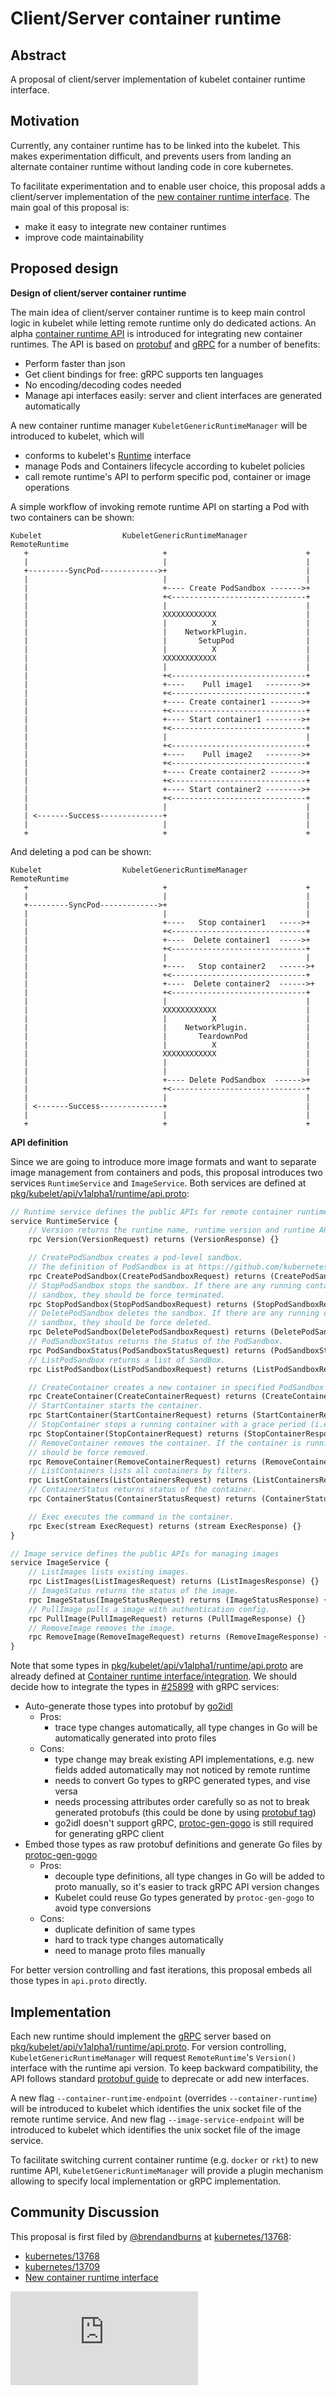 # Client/Server container runtime

## Abstract

A proposal of client/server implementation of kubelet container runtime interface.

## Motivation

Currently, any container runtime has to be linked into the kubelet. This makes
experimentation difficult, and prevents users from landing an alternate
container runtime without landing code in core kubernetes.

To facilitate experimentation and to enable user choice, this proposal adds a
client/server implementation of the [new container runtime interface](https://github.com/kubernetes/kubernetes/pull/25899). The main goal
of this proposal is:

- make it easy to integrate new container runtimes
- improve code maintainability

## Proposed design

**Design of client/server container runtime**

The main idea of client/server container runtime is to keep main control logic in kubelet while letting remote runtime only do dedicated actions. An alpha [container runtime API](../../pkg/kubelet/api/v1alpha1/runtime/api.proto) is introduced for integrating new container runtimes. The API is based on [protobuf](https://developers.google.com/protocol-buffers/) and [gRPC](http://www.grpc.io) for a number of benefits:

- Perform faster than json
- Get client bindings for free: gRPC supports ten languages
- No encoding/decoding codes needed
- Manage api interfaces easily: server and client interfaces are generated automatically

A new container runtime manager `KubeletGenericRuntimeManager` will be introduced to kubelet, which will

- conforms to kubelet's [Runtime](../../pkg/kubelet/container/runtime.go#L58) interface
- manage Pods and Containers lifecycle according to kubelet policies
- call remote runtime's API to perform specific pod, container or image operations

A simple workflow of invoking remote runtime API on starting a Pod with two containers can be shown:

```
Kubelet                  KubeletGenericRuntimeManager       RemoteRuntime
   +                              +                               +
   |                              |                               |
   +---------SyncPod------------->+                               |
   |                              |                               |
   |                              +---- Create PodSandbox ------->+
   |                              +<------------------------------+
   |                              |                               |
   |                              XXXXXXXXXXXX                    |
   |                              |          X                    |
   |                              |    NetworkPlugin.             |
   |                              |       SetupPod                |
   |                              |          X                    |
   |                              XXXXXXXXXXXX                    |
   |                              |                               |
   |                              +<------------------------------+
   |                              +----    Pull image1   -------->+
   |                              +<------------------------------+
   |                              +---- Create container1 ------->+
   |                              +<------------------------------+
   |                              +---- Start container1 -------->+
   |                              +<------------------------------+
   |                              |                               |
   |                              +<------------------------------+
   |                              +----    Pull image2   -------->+
   |                              +<------------------------------+
   |                              +---- Create container2 ------->+
   |                              +<------------------------------+
   |                              +---- Start container2 -------->+
   |                              +<------------------------------+
   |                              |                               |
   | <-------Success--------------+                               |
   |                              |                               |
   +                              +                               +
```

And deleting a pod can be shown:

```
Kubelet                  KubeletGenericRuntimeManager      RemoteRuntime
   +                              +                               +
   |                              |                               |
   +---------SyncPod------------->+                               |
   |                              |                               |
   |                              +----   Stop container1   ----->+
   |                              +<------------------------------+
   |                              +----  Delete container1  ----->+
   |                              +<------------------------------+
   |                              |                               |
   |                              +----   Stop container2   ------>+
   |                              +<------------------------------+
   |                              +----  Delete container2  ------>+
   |                              +<------------------------------+
   |                              |                               |
   |                              XXXXXXXXXXXX                    |
   |                              |          X                    |
   |                              |    NetworkPlugin.             |
   |                              |       TeardownPod             |
   |                              |          X                    |
   |                              XXXXXXXXXXXX                    |
   |                              |                               |
   |                              |                               |
   |                              +---- Delete PodSandbox  ------>+
   |                              +<------------------------------+
   |                              |                               |
   | <-------Success--------------+                               |
   |                              |                               |
   +                              +                               +
```

**API definition**

Since we are going to introduce more image formats and want to separate image management from containers and pods, this proposal introduces two services `RuntimeService` and `ImageService`. Both services are defined at [pkg/kubelet/api/v1alpha1/runtime/api.proto](../../pkg/kubelet/api/v1alpha1/runtime/api.proto):

```proto
// Runtime service defines the public APIs for remote container runtimes
service RuntimeService {
    // Version returns the runtime name, runtime version and runtime API version
    rpc Version(VersionRequest) returns (VersionResponse) {}

    // CreatePodSandbox creates a pod-level sandbox.
    // The definition of PodSandbox is at https://github.com/kubernetes/kubernetes/pull/25899
    rpc CreatePodSandbox(CreatePodSandboxRequest) returns (CreatePodSandboxResponse) {}
    // StopPodSandbox stops the sandbox. If there are any running containers in the
    // sandbox, they should be force terminated.
    rpc StopPodSandbox(StopPodSandboxRequest) returns (StopPodSandboxResponse) {}
    // DeletePodSandbox deletes the sandbox. If there are any running containers in the
    // sandbox, they should be force deleted.
    rpc DeletePodSandbox(DeletePodSandboxRequest) returns (DeletePodSandboxResponse) {}
    // PodSandboxStatus returns the Status of the PodSandbox.
    rpc PodSandboxStatus(PodSandboxStatusRequest) returns (PodSandboxStatusResponse) {}
    // ListPodSandbox returns a list of SandBox.
    rpc ListPodSandbox(ListPodSandboxRequest) returns (ListPodSandboxResponse) {}

    // CreateContainer creates a new container in specified PodSandbox
    rpc CreateContainer(CreateContainerRequest) returns (CreateContainerResponse) {}
    // StartContainer starts the container.
    rpc StartContainer(StartContainerRequest) returns (StartContainerResponse) {}
    // StopContainer stops a running container with a grace period (i.e., timeout).
    rpc StopContainer(StopContainerRequest) returns (StopContainerResponse) {}
    // RemoveContainer removes the container. If the container is running, the container
    // should be force removed.
    rpc RemoveContainer(RemoveContainerRequest) returns (RemoveContainerResponse) {}
    // ListContainers lists all containers by filters.
    rpc ListContainers(ListContainersRequest) returns (ListContainersResponse) {}
    // ContainerStatus returns status of the container.
    rpc ContainerStatus(ContainerStatusRequest) returns (ContainerStatusResponse) {}

    // Exec executes the command in the container.
    rpc Exec(stream ExecRequest) returns (stream ExecResponse) {}
}

// Image service defines the public APIs for managing images
service ImageService {
    // ListImages lists existing images.
    rpc ListImages(ListImagesRequest) returns (ListImagesResponse) {}
    // ImageStatus returns the status of the image.
    rpc ImageStatus(ImageStatusRequest) returns (ImageStatusResponse) {}
    // PullImage pulls a image with authentication config.
    rpc PullImage(PullImageRequest) returns (PullImageResponse) {}
    // RemoveImage removes the image.
    rpc RemoveImage(RemoveImageRequest) returns (RemoveImageResponse) {}
}
```

Note that some types in [pkg/kubelet/api/v1alpha1/runtime/api.proto](../../pkg/kubelet/api/v1alpha1/runtime/api.proto) are already defined at [Container runtime interface/integration](https://github.com/kubernetes/kubernetes/pull/25899).
We should decide how to integrate the types in [#25899](https://github.com/kubernetes/kubernetes/pull/25899) with gRPC services:

* Auto-generate those types into protobuf by [go2idl](../../cmd/libs/go2idl/)
  - Pros:
    - trace type changes automatically, all type changes in Go will be automatically generated into proto files
  - Cons:
    - type change may break existing API implementations, e.g. new fields added automatically may not noticed by remote runtime
    - needs to convert Go types to gRPC generated types, and vise versa
    - needs processing attributes order carefully so as not to break generated protobufs (this could be done by using [protobuf tag](https://developers.google.com/protocol-buffers/docs/gotutorial))
    - go2idl doesn't support gRPC, [protoc-gen-gogo](https://github.com/gogo/protobuf) is still required for generating gRPC client
* Embed those types as raw protobuf definitions and generate Go files by [protoc-gen-gogo](https://github.com/gogo/protobuf)
  - Pros:
    - decouple type definitions, all type changes in Go will be added to proto manually, so it's easier to track gRPC API version changes
    - Kubelet could reuse Go types generated by `protoc-gen-gogo` to avoid type conversions
  - Cons:
    - duplicate definition of same types
    - hard to track type changes automatically
    - need to manage proto files manually

For better version controlling and fast iterations, this proposal embeds all those types in `api.proto` directly.

## Implementation

Each new runtime should implement the [gRPC](http://www.grpc.io) server based on [pkg/kubelet/api/v1alpha1/runtime/api.proto](../../pkg/kubelet/api/v1alpha1/runtime/api.proto). For version controlling, `KubeletGenericRuntimeManager` will request `RemoteRuntime`'s `Version()` interface with the runtime api version. To keep backward compatibility, the API follows standard [protobuf guide](https://developers.google.com/protocol-buffers/docs/proto) to deprecate or add new interfaces.

A new flag `--container-runtime-endpoint` (overrides `--container-runtime`) will be introduced to kubelet which identifies the unix socket file of the remote runtime service. And new flag `--image-service-endpoint` will be introduced to kubelet which identifies the unix socket file of the image service.

To facilitate switching current container runtime (e.g. `docker` or `rkt`) to new runtime API, `KubeletGenericRuntimeManager` will provide a plugin mechanism allowing to specify local implementation or gRPC implementation.

## Community Discussion

This proposal is first filed by [@brendandburns](https://github.com/brendandburns) at [kubernetes/13768](https://github.com/kubernetes/kubernetes/issues/13768):

* [kubernetes/13768](https://github.com/kubernetes/kubernetes/issues/13768)
* [kubernetes/13709](https://github.com/kubernetes/kubernetes/pull/13079)
* [New container runtime interface](https://github.com/kubernetes/kubernetes/pull/25899)


<!-- BEGIN MUNGE: GENERATED_ANALYTICS -->
[![Analytics](https://kubernetes-site.appspot.com/UA-36037335-10/GitHub/docs/proposals/runtime-client-server.md?pixel)]()
<!-- END MUNGE: GENERATED_ANALYTICS -->
